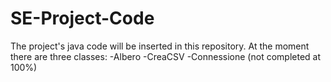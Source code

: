 # SE-Project-Code
The project's java code will be inserted in this repository. At the moment there are three classes:
-Albero
-CreaCSV
-Connessione (not completed at 100%)

